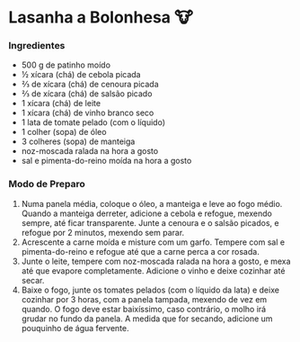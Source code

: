 # Lasanha a Bolonhesa :cow:

### Ingredientes

- 500 g de patinho moído
- ½ xícara (chá) de cebola picada
- ⅔ de xícara (chá) de cenoura picada
- ⅔ de xícara (chá) de salsão picado
- 1 xícara (chá) de leite
- 1 xícara (chá) de vinho branco seco
- 1 lata de tomate pelado (com o líquido)
- 1 colher (sopa) de óleo
- 3 colheres (sopa) de manteiga
- noz-moscada ralada na hora a gosto
- sal e pimenta-do-reino moída na hora a gosto



### Modo de Preparo

1. Numa panela média, coloque o óleo, a manteiga e leve ao fogo médio. Quando a manteiga derreter, adicione a cebola e refogue, mexendo sempre, até ficar transparente. Junte a cenoura e o salsão picados, e refogue por 2 minutos, mexendo sem parar.
2. Acrescente a carne moída e misture com um garfo. Tempere com sal e pimenta-do-reino e refogue até que a carne perca a cor rosada.
3. Junte o leite, tempere com noz-moscada ralada na hora a gosto, e mexa até que evapore completamente. Adicione o vinho e deixe cozinhar até secar.
4. Baixe o fogo, junte os tomates pelados (com o líquido da lata) e deixe cozinhar por 3 horas, com a panela tampada, mexendo de vez em quando. O fogo deve estar baixíssimo, caso contrário, o molho irá grudar no fundo da panela. A medida que for secando, adicione um pouquinho de água fervente.